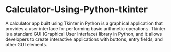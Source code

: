 # Calculator-Using-Python-tkinter
A calculator app built using Tkinter in Python is a graphical application that provides a user interface for performing basic arithmetic operations. Tkinter is a standard GUI (Graphical User Interface) library in Python, and it allows developers to create interactive applications with buttons, entry fields, and other GUI elements.
